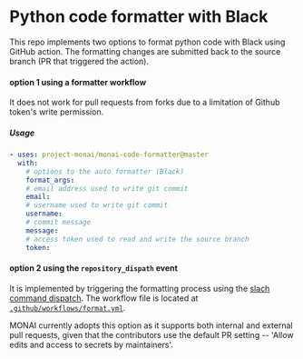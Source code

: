 # Python code formatter with Black
This repo implements two options to format python code with Black using GitHub action.
The formatting changes are submitted back to the source branch (PR that triggered the action).

#### option 1 using a formatter workflow
It does not work for pull requests from forks due to a limitation of Github token's write permission.
##### Usage
```yaml
- uses: project-monai/monai-code-formatter@master
  with:
    # options to the auto formatter (Black)
    format_args:
    # email address used to write git commit
    email:
    # username used to write git commit
    username:
    # commit message
    message:
    # access token used to read and write the source branch
    token:
```

#### option 2 using the `repository_dispath` event
It is implemented by triggering the formatting process using the [slach command dispatch](https://github.com/marketplace/actions/slash-command-dispatch).
The workflow file is located at [`.github/workflows/format.yml`](https://github.com/Project-MONAI/monai-code-formatter/blob/master/.github/workflows/format.yml).

MONAI currently adopts this option as it supports both internal and external pull requests,
given that the contributors use the default PR setting -- 'Allow edits and access to secrets by maintainers'.
